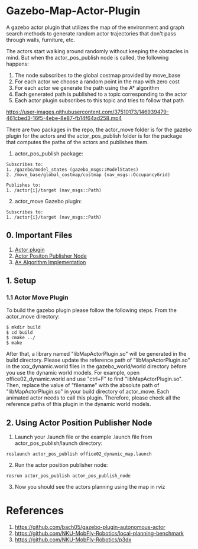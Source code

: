 # Gazebo-Map-Actor-Plugin
A gazebo actor plugin that utilizes the map of the environment and graph search methods to generate random actor trajectories that don't pass through walls, furniture, etc.

The actors start walking around randomly without keeping the obstacles in mind. But when the actor_pos_publish node is called, the following happens:
1. The node subscribes to the global costmap provided by move_base
2. For each actor we choose a random point in the map with zero cost
3. For each actor we generate the path using the A* algorithm
4. Each generated path is published to a topic corresponding to the actor
5. Each actor plugin subscribes to this topic and tries to follow that path



https://user-images.githubusercontent.com/37510173/146939479-461cbed3-16f5-4ebe-8e87-fb14f64ad258.mp4



There are two packages in the repo, the actor_move folder is for the gazebo plugin for the actors and the actor_pos_publish folder is for the package that computes the paths of the actors and publishes them.

1. actor_pos_publish package:
```
Subscribes to: 
1. /gazebo/model_states (gazebo_msgs::ModelStates) 
2. /move_base/global_costmap/costmap (nav_msgs::OccupancyGrid) 

Publishes to:
1. /actor{i}/target (nav_msgs::Path) 
```

2. actor_move Gazebo plugin:
```
Subscribes to: 
1. /actor{i}/target (nav_msgs::Path) 
```
## 0. Important Files
1. [Actor plugin](https://github.com/YasinSonmez/Gazebo-Map-Actor-Plugin/blob/main/actor_move/MapActorPlugin.cc)
2. [Actor Positon Publisher Node](https://github.com/YasinSonmez/Gazebo-Map-Actor-Plugin/blob/main/actor_pos_publish/src/actor_pos_publish_node.cpp)
3. [A* Algorithm Implementation](https://github.com/YasinSonmez/Gazebo-Map-Actor-Plugin/blob/main/actor_pos_publish/src/plan_utils.cpp)
## 1. Setup
### 1.1 Actor Move Plugin
To build the gazebo plugin please follow the following steps. From the actor_move directory:
```
$ mkdir build
$ cd build
$ cmake ../
$ make
```
After that, a library named "libMapActorPlugin.so" will be generated in the build directory. Please update the reference path of "libMapActorPlugin.so" in the xxx_dynamic.world files in the gazebo_world/world directory before you use the dynamic world models. For example, open office02_dynamic.world and use "ctrl+F" to find "libMapActorPlugin.so". Then, replace the value of "filename" with the absolute path of "libMapActorPlugin.so" in your build directory of actor_move. Each animated actor needs to call this plugin. Therefore, please check all the reference paths of this plugin in the dynamic world models.

## 2. Using Actor Position Publisher Node
1. Launch your .launch file or the example .launch file from actor_pos_publish/launch directory:
```
roslaunch actor_pos_publish office02_dynamic_map.launch
```
2. Run the actor position publisher node:
```
rosrun actor_pos_publish actor_pos_publish_node
```
3. Now you should see the actors planning using the map in rviz

# References
1. https://github.com/bach05/gazebo-plugin-autonomous-actor
2. https://github.com/NKU-MobFly-Robotics/local-planning-benchmark
3. https://github.com/NKU-MobFly-Robotics/p3dx
